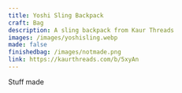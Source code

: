 ```yaml
---
title: Yoshi Sling Backpack
craft: Bag
description: A sling backpack from Kaur Threads
images: /images/yoshisling.webp
made: false
finishedbag: /images/notmade.png
link: https://kaurthreads.com/b/5xyAn
---
```


Stuff made